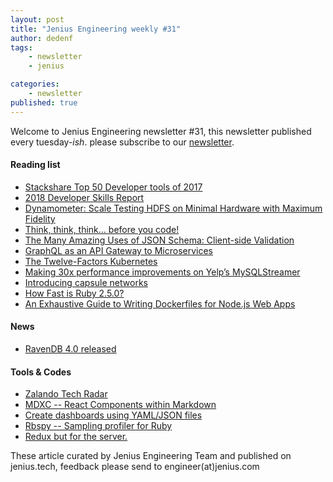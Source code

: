 ```yaml
---
layout: post
title: "Jenius Engineering weekly #31"
author: dedenf
tags:
    - newsletter
    - jenius

categories:
    - newsletter
published: true
---
```


Welcome to Jenius Engineering newsletter #31, this newsletter published every tuesday-*ish*. please subscribe to our [newsletter](http://jenius.tech/newsletter).

#### Reading list
- [Stackshare Top 50 Developer tools of 2017](https://stackshare.io/posts/top-developer-tools-2017)
- [2018 Developer Skills Report](https://research.hackerrank.com/developer-skills/2018/)
- [Dynamometer: Scale Testing HDFS on Minimal Hardware with Maximum Fidelity](https://engineering.linkedin.com/blog/2018/02/dynamometer--scale-testing-hdfs-on-minimal-hardware-with-maximum)
- [Think, think, think… before you code!](https://codeburst.io/think-think-think-before-you-code-52890a917ffd)
- [The Many Amazing Uses of JSON Schema: Client-side Validation](https://blog.apisyouwonthate.com/the-many-amazing-uses-of-json-schema-client-side-validation-c78a11fbde45)
- [GraphQL as an API Gateway to Microservices](https://blog.codeship.com/graphql-as-an-api-gateway-to-micro-services/)
- [The Twelve-Factors Kubernetes](https://blog.octo.com/en/the-twelve-factors-kubernetes/)
- [Making 30x performance improvements on Yelp’s MySQLStreamer](https://engineeringblog.yelp.com/2018/02/making-30x-performance-improvements-on-yelps-mysqlstreamer.html)
- [Introducing capsule networks](https://www.oreilly.com/ideas/introducing-capsule-networks)
- [How Fast is Ruby 2.5.0?](http://engineering.appfolio.com/appfolio-engineering/2018/2/4/how-fast-is-ruby-250)
- [An Exhaustive Guide to Writing Dockerfiles for Node.js Web Apps](https://blog.hasura.io/an-exhaustive-guide-to-writing-dockerfiles-for-node-js-web-apps-bbee6bd2f3c4)

#### News
- [RavenDB 4.0 released](https://ayende.com/blog/181857-A/ravendb-4-0-is-out)

#### Tools & Codes
- [Zalando Tech Radar](https://github.com/zalando/tech-radar)
- [MDXC -- React Components within Markdown](https://github.com/jamesknelson/mdxc)
- [Create dashboards using YAML/JSON files](https://github.com/kantord/just-dashboard)
- [Rbspy -- Sampling profiler for Ruby](https://github.com/rbspy/rbspy)
- [Redux but for the server.](https://nact.io/)

These article curated by Jenius Engineering Team and published on jenius.tech, feedback please send to engineer(at)jenius.com 